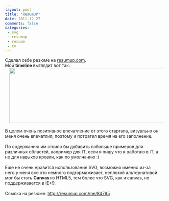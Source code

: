 ```yaml
---
layout: post
title: "ResumUP"
date: 2011-12-27
comments: false
categories:
 - svg
 - resumup
 - resume
 - cv
---
```



Сделал себе резюме на <a href="http://resumup.com/">resumup.com</a>.<br />Мой <b>timeline </b>выглядит вот так:<br /><a href="http://3.bp.blogspot.com/-7WDRXkX0f3c/TvoWwZlrbyI/AAAAAAAADGk/_pgaKM4m1-I/s1600/resumup.png" imageanchor="1" style="margin-left: 1em; margin-right: 1em;"><img border="0" height="180" src="http://3.bp.blogspot.com/-7WDRXkX0f3c/TvoWwZlrbyI/AAAAAAAADGk/_pgaKM4m1-I/s640/resumup.png" width="640" /></a></div><br /><br />В целом очень позитивное впечатление от этого стартапа, визуально он меня очень впечатлил, поэтому и потратил время на его заполнение.<br /><br />По содержанию им стоило бы добавить побольше примеров для различных областей, например для IT, если я пишу что я работаю в IT, а не для навыков кровли, как по умолчанию :)<br /><br />Еще не очень нравится использование SVG, возможно именно из-за него у меня все это немного подтормаживает, неплохой альтернативой мог бы стать&nbsp;<b>Canvas </b>из HTML5, тем более что SVG, как и canvas, не поддерживается в IE&lt;9.<br /><br />Ссылка на резюме:&nbsp;<a href="http://resumup.com/me/84795">http://resumup.com/me/84795</a></div>
